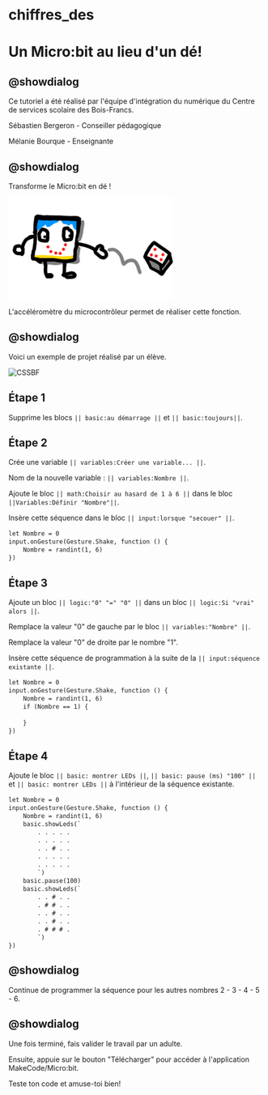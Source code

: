 # chiffres_des
# Un Micro:bit au lieu d'un dé!

## @showdialog
Ce tutoriel a été réalisé par l'équipe d'intégration du numérique du Centre de services scolaire des Bois-Francs.

Sébastien Bergeron - Conseiller pédagogique

Mélanie Bourque - Enseignante

## @showdialog
Transforme le Micro:bit en dé !

![CSSBF](https://github.com/sbergeroncp/tuto/blob/master/dice.png?raw=true)

L'accéléromètre du microcontrôleur permet de réaliser cette fonction.

## @showdialog
Voici un exemple de projet réalisé par un élève.

![CSSBF](https://github.com/sbergeroncp/tuto/blob/master/micro_bit_lancer_de.gif?raw=true)

## Étape 1

Supprime les blocs ``|| basic:au démarrage ||`` et ``|| basic:toujours||``.

## Étape 2

Crée une variable ``|| variables:Créer une variable... ||``.

Nom de la nouvelle variable : ``|| variables:Nombre ||``.

Ajoute le bloc ``|| math:Choisir au hasard de 1 à 6 ||`` dans le bloc ``||Variables:Définir "Nombre"||``.

Insère cette séquence dans le bloc ``|| input:lorsque "secouer" ||``.

```blocks
let Nombre = 0
input.onGesture(Gesture.Shake, function () {
    Nombre = randint(1, 6)
})
```

## Étape 3

Ajoute un bloc ``|| logic:"0" "=" "0" ||`` dans un bloc ``|| logic:Si "vrai" alors ||``.

Remplace la valeur "0" de gauche par le bloc ``|| variables:"Nombre" ||``.

Remplace la valeur "0" de droite par le nombre "1".

Insère cette séquence de programmation à la suite de la ``|| input:séquence existante ||``.

```blocks
let Nombre = 0
input.onGesture(Gesture.Shake, function () {
    Nombre = randint(1, 6)
    if (Nombre == 1) {
        
    }
})
```

## Étape 4

Ajoute le bloc ``|| basic: montrer LEDs ||``,  ``|| basic: pause (ms) "100" ||`` et ``|| basic: montrer LEDs ||`` à l'intérieur de la séquence existante.

```blocks
let Nombre = 0
input.onGesture(Gesture.Shake, function () {
    Nombre = randint(1, 6)
    basic.showLeds(`
        . . . . .
        . . . . .
        . . # . .
        . . . . .
        . . . . .
        `)
    basic.pause(100)
    basic.showLeds(`
        . . # . .
        . # # . .
        . . # . .
        . . # . .
        . # # # .
        `)
})
```

## @showdialog
Continue de programmer la séquence pour les autres nombres 2 - 3 - 4 - 5 - 6.

## @showdialog
Une fois terminé, fais valider le travail par un adulte.

Ensuite, appuie sur le bouton "Télécharger" pour accéder à l'application MakeCode/Micro:bit.

Teste ton code et amuse-toi bien!